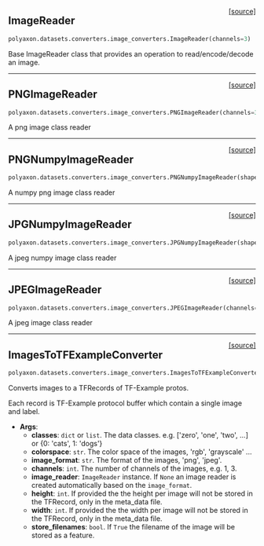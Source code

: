 <span style="float:right;">[[source]](https://github.com/polyaxon/polyaxon-docs/blob/master/polyaxon/datasets/converters/image_converters.py#L16)</span>
## ImageReader

```python
polyaxon.datasets.converters.image_converters.ImageReader(channels=3)
```

Base ImageReader class that provides an operation to read/encode/decode an image.

----

<span style="float:right;">[[source]](https://github.com/polyaxon/polyaxon-docs/blob/master/polyaxon/datasets/converters/image_converters.py#L32)</span>
## PNGImageReader

```python
polyaxon.datasets.converters.image_converters.PNGImageReader(channels=3)
```

A png image class reader

----

<span style="float:right;">[[source]](https://github.com/polyaxon/polyaxon-docs/blob/master/polyaxon/datasets/converters/image_converters.py#L38)</span>
## PNGNumpyImageReader

```python
polyaxon.datasets.converters.image_converters.PNGNumpyImageReader(shape=None)
```

A numpy png image class reader

----

<span style="float:right;">[[source]](https://github.com/polyaxon/polyaxon-docs/blob/master/polyaxon/datasets/converters/image_converters.py#L53)</span>
## JPGNumpyImageReader

```python
polyaxon.datasets.converters.image_converters.JPGNumpyImageReader(shape=None)
```

A jpeg numpy image class reader

----

<span style="float:right;">[[source]](https://github.com/polyaxon/polyaxon-docs/blob/master/polyaxon/datasets/converters/image_converters.py#L67)</span>
## JPEGImageReader

```python
polyaxon.datasets.converters.image_converters.JPEGImageReader(channels=3)
```

A jpeg image class reader

----

<span style="float:right;">[[source]](https://github.com/polyaxon/polyaxon-docs/blob/master/polyaxon/datasets/converters/image_converters.py#L73)</span>
## ImagesToTFExampleConverter

```python
polyaxon.datasets.converters.image_converters.ImagesToTFExampleConverter(classes, colorspace, image_format, channels, image_reader=None, height=None, width=None, store_filenames=False)
```

Converts images to a TFRecords of TF-Example protos.

Each record is TF-Example protocol buffer which contain a single image and label.

- __Args__:
	- __classes__: `dict` or `list`. The data classes.
		e.g. ['zero', 'one', 'two', ...] or {0: 'cats', 1: 'dogs'}
	- __colorspace__: `str`. The color space of the images, 'rgb', 'grayscale' ...
	- __image_format__: `str`. The format of the images, 'png', 'jpeg'.
	- __channels__: `int`. The number of channels of the images, e.g. 1, 3.
	- __image_reader__: `ImageReader` instance. If `None` an image reader is created automatically
		based on the `image_format`.
	- __height__: `int`. If provided the the height per image will not be stored in the TFRecord,
		only in the meta_data file.
	- __width__: `int`. If provided the the width per image will not be stored in the TFRecord,
		only in the meta_data file.
	- __store_filenames__: `bool`. If `True` the filename of the image will be stored as a feature.
